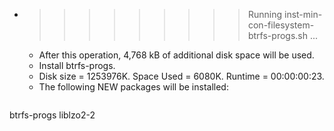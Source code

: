 * >>>>>>>>> Running inst-min-con-filesystem-btrfs-progs.sh ...
  * After this operation, 4,768 kB of additional disk space will be used.
  * Install btrfs-progs.
  * Disk size = 1253976K. Space Used = 6080K. Runtime = 00:00:00:23.
  * The following NEW packages will be installed:
  ```bash
btrfs-progs liblzo2-2
  ```
